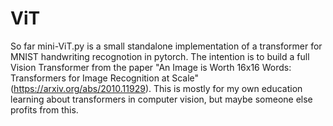 # ViT


So far mini-ViT.py is a small standalone implementation of a transformer for MNIST handwriting recognotion in pytorch. The intention is to build a full Vision Transformer from the paper "An Image is Worth 16x16 Words: Transformers for Image Recognition at Scale" (https://arxiv.org/abs/2010.11929). This is mostly for my own education learning about transformers in computer vision, but maybe someone else profits from this.
